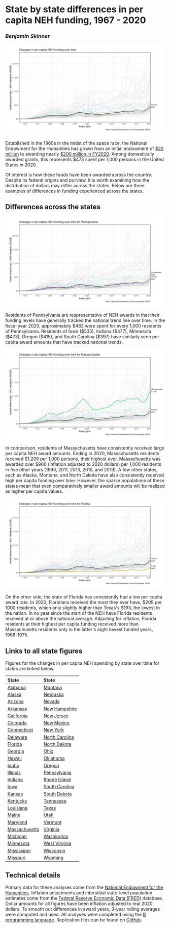 ---
---

# State by state differences in per capita NEH funding, 1967 - 2020
### _Benjamin Skinner_

![National Changes in per capita NEH funding over time](./figures/US.png)

Established in the 1960s in the midst of the space race, the National Endowment
for the Humanities has grown from an initial endowment of [\$20
million](https://www.neh.gov/about/history) to awarding nearly [\$200 million in
FY2020](https://www.neh.gov/sites/default/files/inline-files/NEH%202020%20Annual%20Report.pdf).
Among domestically awarded grants, this represents $473 spent per 1,000 persons
in the United States in 2020.

Of interest is how these funds have been awarded across the country. Despite its
federal origins and purview, it is worth examining how the distribution of
dollars may differ across the states. Below are three examples of differences in
funding experienced across the states.

## Differences across the states

![Changes in per capita NEH funding over time for Pennsylvania](./figures/PA.png)

Residents of Pennsylvania are respresentative of NEH awards in that their
funding levels have generally tracked the national trend line over time. In the
fiscal year 2020, approximately \$482 were spent for every 1,000 residents of
Pennsylvania. Residents of Iowa (\$535), Indiana (\$477), Minnesota (\$473),
Oregon (\$415), and South Carolina (\$397) have similarly seen per capita award
amounts that have tracked national trends.

![Changes in per capita NEH funding over time for Massachusetts](./figures/MA.png)

In comparison, residents of Massachusetts have consistently received large per
capita NEH award amounts. Ending in 2020, Massachusetts residents received
\$1,209 per 1,000 persons, their highest ever. Massachusetts was awarded over
\$900 (inflation adjusted to 2020 dollars) per 1,000 residents in five other
years (1993, 2011, 2013, 2015, and 2019). A few other states, such as Alaska,
Montana, and North Dakota have also consistently received high per capita
funding over time. However, the sparse populations of these states mean that
even comparatively smaller award amounts will be realized as higher per capita
values.

![Changes in per capita NEH funding over time for Florida](./figures/FL.png)

On the other side, the state of Florida has consistently had a low per capita
award rate. In 2020, Floridians received the most they ever have, \$205 per 1000
residents, which only slightly higher than Texas's \$193, the lowest in the
nation. In no year since the start of the NEH have Florida residents received at
or above the national average. Adjusting for inflation, Florida residents at
their highest per capita funding received more than Massachusetts residents only
in the latter's eight lowest funded years, 1968-1975.

## Links to all state figures

Figures for the changes in per capita NEH spending by state over time for states
are linked below.

<!-- <div style = "margin-left: auto; margin-right: auto; width: 50%"> -->
          
| State                             | State                              |
|:----------------------------------|:-----------------------------------|
| [Alabama](./figures/AL.png)       | [Montana](./figures/MT.png)        |
| [Alaska](./figures/AK.png)        | [Nebraska](./figures/NE.png)       |
| [Arizona](./figures/AZ.png)       | [Nevada](./figures/NV.png)         |
| [Arkansas](./figures/AR.png)      | [New Hampshire](./figures/NH.png)  |
| [California](./figures/CA.png)    | [New Jersey](./figures/NJ.png)     |
| [Colorado](./figures/CO.png)      | [New Mexico](./figures/NM.png)     |
| [Connecticut](./figures/CT.png)   | [New York](./figures/NY.png)       |
| [Delaware](./figures/DE.png)      | [North Carolina](./figures/NC.png) |
| [Florida](./figures/FL.png)       | [North Dakota](./figures/ND.png)   |
| [Georgia](./figures/GA.png)       | [Ohio](./figures/OH.png)           |
| [Hawaii](./figures/HI.png)        | [Oklahoma](./figures/OK.png)       |
| [Idaho](./figures/ID.png)         | [Oregon](./figures/OR.png)         |
| [Illinois](./figures/IL.png)      | [Pennsylvania](./figures/PA.png)   |
| [Indiana](./figures/IN.png)       | [Rhode Island](./figures/RI.png)   |
| [Iowa](./figures/IA.png)          | [South Carolina](./figures/SC.png) |
| [Kansas](./figures/KS.png)        | [South Dakota](./figures/SD.png)   |
| [Kentucky](./figures/KY.png)      | [Tennessee](./figures/TN.png)      |
| [Louisiana](./figures/LA.png)     | [Texas](./figures/TX.png)          |
| [Maine](./figures/ME.png)         | [Utah](./figures/UT.png)           |
| [Maryland](./figures/MD.png)      | [Vermont](./figures/VT.png)        |
| [Massachusetts](./figures/MA.png) | [Virginia](./figures/VA.png)       |
| [Michigan](./figures/MI.png)      | [Washington](./figures/WA.png)     |
| [Minnesota](./figures/MN.png)     | [West Virginia](./figures/WV.png)  |
| [Mississippi](./figures/MS.png)   | [Wisconsin](./figures/WI.png)      |
| [Missouri](./figures/MO.png)      | [Wyoming](./figures/WY.png)        |

<!-- </div> -->

## Technical details

Primary data for these analyses come from the [National Endowment for the
Humanities](https://catalog.data.gov/organization/neh-gov). Inflation
adjustments and interstitial state-level population estimates come from the
[Federal Reserve Economic Data (FRED)](https://fred.stlouisfed.org) database.
Dollar amounts for all figures have been inflation adjusted to real 2020
dollars. To smooth out differences in award years, 3-year rolling averages were
computed and used. All analyses were completed using the [R programming language](https://cran.r-project.org). Replication files can be found on [GitHub](https://github.com/btskinner/neh).
